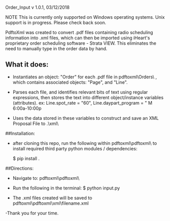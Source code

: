 Order_Input
v 1.0.1, 03/12/2018

NOTE
This is currently only supported on Windows operating systems. Unix support is in progress. Please check back soon.

PdftoXml was created to convert .pdf files containing radio scheduling information into .xml files, which can then be imported using iHeart's proprietary order scheduling software - Strata VIEW.
This eliminates the need to manually type in the order data by hand.


## What it does:
- Instantiates an object: "Order"  for each .pdf file in pdftoxml\\Orders\\ , which contains associated objects: "Page", and "Line".

- Parses each file, and identifies relevant bits of text using regular expressions, then stores the text into different object/instance variables (attributes).
	ex:
		Line.spot_rate = "60",
		Line.daypart_program = " M 6:00a-10:00p

- Uses the data stored in these variables to construct and save an XML Proposal File to .\\xml\\ 


##Installation:
- after cloning this repo, run the following within pdftoxml\pdftoxml\\ to install required third party python modules / dependencies:

	$ pip install .

##Directions:

- Navigate to:
	pdftoxml\\pdftoxml\\
	
- Run the following in the terminal:
		$ python input.py
		
- The .xml files created will be saved to pdftoxml\\pdftoxml\\xml\\filename.xml

-Thank you for your time. 
 

